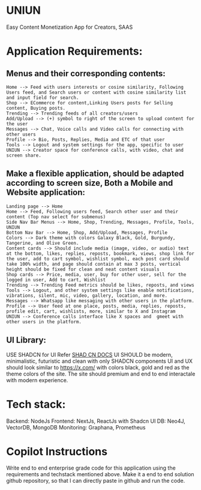 # UNIUN
Easy Content Monetization App for Creators, SAAS

# Application Requirements:

## Menus and their corresponding contents:
    Home --> Feed with users interests or cosine similarity, Following Users feed, and Search users or content with cosine similarity list and input field for search.
    Shop --> ECommerce for content,Linking Users posts for Selling content, Buying posts.
    Trending --> Trending feeds of all creators/users
    Add/Upload --> (+) symbol to right of the screen to upload content for the user
    Messages --> Chat, Voice calls and Video calls for connecting with other users
    Profile --> Bio, Posts, Replies, Media and ETC of that user
    Tools --> Logout and system settings for the app, specific to user
    UNIUN --> Creator space for conference calls, with video, chat and screen share.

## Make a flexible application, should be adapted according to screen size, Both a Mobile and Website application:
    Landing page --> Home
    Home --> Feed, Following users feed, Search other user and their content (Top nav select for submenus)
    Side Nav Bar Menus --> Home, Shop, Trending, Messages, Profile, Tools, UNIUN
    Bottom Nav Bar --> Home, Shop, Add/Upload, Messages, Profile
    Colors --> Dark theme with colors Galaxy Black, Gold, Burgundy, Tangerine, and Olive Green.
    Content cards --> Should include media (image, video, or audio) text at the bottom, likes, replies, reposts, bookmark, views, shop link for the user, add to cart symbol, wishlist symbol, each post card should take 100% width, and page should contain at max 3 posts, vertical height should be fixed for clean and neat content visuals
    Shop cards --> Price, media, user, buy for other user, sell for the logged in user, Add to cart, Wishlist
    Trending --> Trending Feed metrics should be likes, reposts, and views
    Tools --> Logout, and other system settings like enable notifications, vibrations, silent, mic, video, gallery, location, and more.
    Messages --> Whatsapp like messaging with other users in the platform.
    Profile --> User feed at one place, posts, media, replies, reposts, profile edit, cart, wishlists, more, similar to X and Instagram
    UNIUN --> Conference calls interface like X spaces and  gmeet with other users in the platform.

## UI Library:
  USE SHADCN for UI Refer [SHAD CN DOCS](https://ui.shadcn.com/docs)
  UI SHOULD be modern, minimalistic, futuristic and clean with only SHADCN components
  UI and UX should look similar to https://x.com/ with colors black, gold and red as the theme colors of the site. The site should premium and end to end interactale with modern experience.

# Tech stack:
  Backend: NodeJs 
  Frontend: NextJs, ReactJs with Shadcn UI
  DB: Neo4J, VectorDB, MongoDB
  Monitoring: Graphana, Prometheus

# Copilot Instructions
  Write end to end enterprise grade code for this application using the requirements and techstack mentioned above.
  Make it a end to end solution github repository, so that I can directly paste in github and run the code.

